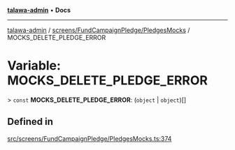 [**talawa-admin**](../../../../README.md) • **Docs**

***

[talawa-admin](../../../../modules.md) / [screens/FundCampaignPledge/PledgesMocks](../README.md) / MOCKS\_DELETE\_PLEDGE\_ERROR

# Variable: MOCKS\_DELETE\_PLEDGE\_ERROR

\> `const` **MOCKS\_DELETE\_PLEDGE\_ERROR**: (`object` \| `object`)[]

## Defined in

[src/screens/FundCampaignPledge/PledgesMocks.ts:374](https://github.com/PalisadoesFoundation/talawa-admin/blob/084ac7e92dede9766b77e75cf296f40165965140/src/screens/FundCampaignPledge/PledgesMocks.ts#L374)

